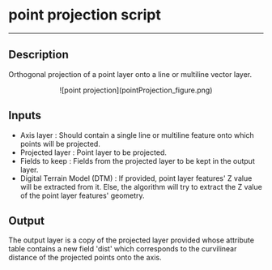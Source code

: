 # point projection script

---

## Description

Orthogonal projection of a point layer onto a line or multiline vector layer.

<p align="center">
    ![point projection](pointProjection_figure.png)
</p>

## Inputs

- Axis layer : Should contain a single line or multiline feature onto which points will be projected.
- Projected layer : Point layer to be projected.
- Fields to keep : Fields from the projected layer to be kept in the output layer.
- Digital Terrain Model (DTM) : If provided, point layer features' Z value will be extracted from it. Else, the algorithm will try to extract the Z value of the point layer features' geometry.

## Output

The output layer is a copy of the projected layer provided whose attribute table contains a new field 'dist' which corresponds to the curvilinear distance of the projected points onto the axis.